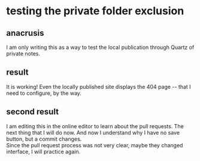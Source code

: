 # testing the private folder exclusion

## anacrusis
I am only writing this as a way to test the local publication through Quartz of private notes.
## result
It is working! Even the locally published site displays the 404 page -- that I need to configure, by the way.
## second result
I am editing this in the online editor to learn about the pull requests. The next thing that I will do now. And now I understand why I have no save button, but a commit changes.  
Since the pull request process was not very clear, maybe they changed interface, I will practice again.
